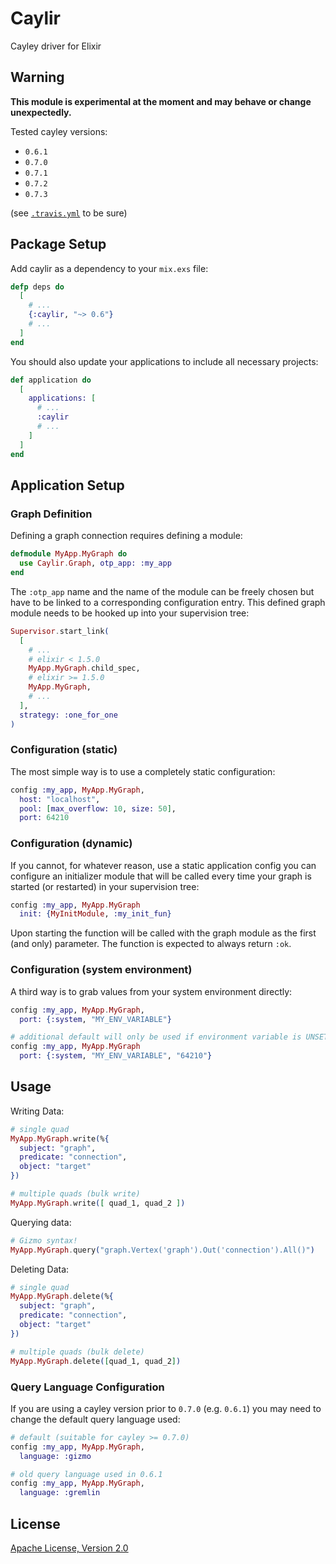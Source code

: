 # Caylir

Cayley driver for Elixir


## Warning

__This module is experimental at the moment and may behave or change unexpectedly.__

Tested cayley versions:

- `0.6.1`
- `0.7.0`
- `0.7.1`
- `0.7.2`
- `0.7.3`

(see
[`.travis.yml`](https://github.com/mneudert/caylir/blob/master/.travis.yml)
to be sure)


## Package Setup

Add caylir as a dependency to your `mix.exs` file:

```elixir
defp deps do
  [
    # ...
    {:caylir, "~> 0.6"}
    # ...
  ]
end
```

You should also update your applications to include all necessary projects:

```elixir
def application do
  [
    applications: [
      # ...
      :caylir
      # ...
    ]
  ]
end
```


## Application Setup

### Graph Definition

Defining a graph connection requires defining a module:

```elixir
defmodule MyApp.MyGraph do
  use Caylir.Graph, otp_app: :my_app
end
```

The `:otp_app` name and the name of the module can be freely chosen but have to
be linked to a corresponding configuration entry. This defined graph module
needs to be hooked up into your supervision tree:

```elixir
Supervisor.start_link(
  [
    # ...
    # elixir < 1.5.0
    MyApp.MyGraph.child_spec,
    # elixir >= 1.5.0
    MyApp.MyGraph,
    # ...
  ],
  strategy: :one_for_one
)
```

### Configuration (static)

The most simple way is to use a completely static configuration:

```elixir
config :my_app, MyApp.MyGraph,
  host: "localhost",
  pool: [max_overflow: 10, size: 50],
  port: 64210
```

### Configuration (dynamic)

If you cannot, for whatever reason, use a static application config you can
configure an initializer module that will be called every time your graph
is started (or restarted) in your supervision tree:

```elixir
config :my_app, MyApp.MyGraph
  init: {MyInitModule, :my_init_fun}
```

Upon starting the function will be called with the graph module as the first
(and only) parameter. The function is expected to always return `:ok`.

### Configuration (system environment)

A third way is to grab values from your system environment directly:

```elixir
config :my_app, MyApp.MyGraph,
  port: {:system, "MY_ENV_VARIABLE"}

# additional default will only be used if environment variable is UNSET
config :my_app, MyApp.MyGraph
  port: {:system, "MY_ENV_VARIABLE", "64210"}
```


## Usage

Writing Data:

```elixir
# single quad
MyApp.MyGraph.write(%{
  subject: "graph",
  predicate: "connection",
  object: "target"
})

# multiple quads (bulk write)
MyApp.MyGraph.write([ quad_1, quad_2 ])
```

Querying data:

```elixir
# Gizmo syntax!
MyApp.MyGraph.query("graph.Vertex('graph').Out('connection').All()")
```

Deleting Data:

```elixir
# single quad
MyApp.MyGraph.delete(%{
  subject: "graph",
  predicate: "connection",
  object: "target"
})

# multiple quads (bulk delete)
MyApp.MyGraph.delete([quad_1, quad_2])
```

### Query Language Configuration

If you are using a cayley version prior to `0.7.0` (e.g. `0.6.1`) you may need
to change the default query language used:

```elixir
# default (suitable for cayley >= 0.7.0)
config :my_app, MyApp.MyGraph,
  language: :gizmo

# old query language used in 0.6.1
config :my_app, MyApp.MyGraph,
  language: :gremlin
```


## License

[Apache License, Version 2.0](http://www.apache.org/licenses/LICENSE-2.0)

